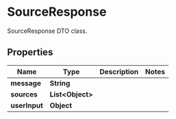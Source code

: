 

# SourceResponse

SourceResponse DTO class.

## Properties

| Name | Type | Description | Notes |
|------------ | ------------- | ------------- | -------------|
|**message** | **String** |  |  |
|**sources** | **List&lt;Object&gt;** |  |  |
|**userInput** | **Object** |  |  |



